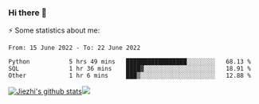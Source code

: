 ### Hi there 👋

⚡ Some statistics about me:


<!--START_SECTION:waka-->

```text
From: 15 June 2022 - To: 22 June 2022

Python           5 hrs 49 mins   █████████████████░░░░░░░░   68.13 %
SQL              1 hr 36 mins    ████▓░░░░░░░░░░░░░░░░░░░░   18.91 %
Other            1 hr 6 mins     ███▒░░░░░░░░░░░░░░░░░░░░░   12.88 %
```

<!--END_SECTION:waka-->





[![Jiezhi's github stats](https://github-readme-stats.vercel.app/api?username=Jiezhi&show_icons=true)](https://github.com/Jiezhi/github-readme-stats)[![](https://stats.justsong.cn/api/leetcode/?username=Jiezhi)](https://leetcode.com/Jiezhi/) 
<!--
[![Top Langs](https://github-readme-stats.vercel.app/api/top-langs/?username=Jiezhi&hide=javascript,html)](https://github.com/Jiezhi/github-readme-stats)

**Jiezhi/Jiezhi** is a ✨ _special_ ✨ repository because its `README.md` (this file) appears on your GitHub profile.

Here are some ideas to get you started:

- 🔭 I’m currently working on ...
- 🌱 I’m currently learning ...
- 👯 I’m looking to collaborate on ...
- 🤔 I’m looking for help with ...
- 💬 Ask me about ...
- 📫 How to reach me: ...
- 😄 Pronouns: ...
- ⚡ Fun fact: ...
-->

